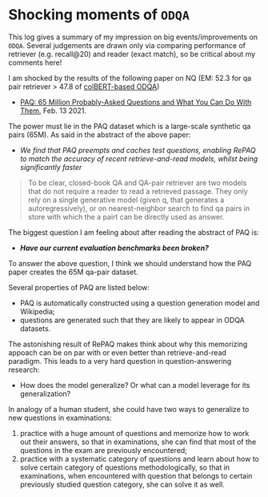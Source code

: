 
# Shocking moments of `ODQA`

This log gives a summary of my impression on big events/improvements on `ODQA`. Several judgements are drawn only via comparing performance of retriever (e.g. recall@20) and reader (exact match), so be critical about my comments here!

I am shocked by the results of the following paper on NQ (EM: 52.3 for qa pair retriever > 47.8 of [colBERT-based ODQA](https://arxiv.org/pdf/2007.00814.pdf))

- [PAQ: 65 Million Probably-Asked Questions and What You Can Do With Them](https://arxiv.org/pdf/2102.07033.pdf), Feb. 13 2021.

The power must lie in the PAQ dataset which is a large-scale synthetic qa pairs (65M). As said in the abstract of the above paper:
- *We find that PAQ preempts and caches test questions, enabling RePAQ to match the accuracy of recent retrieve-and-read models, whilst being significantly faster*

> To be clear, closed-book QA and QA-pair retriever are two models that do not require a reader to read a retrieved passage.
> They only rely on a single generative model (given q, that generates a autoregressively), or on nearest-neighbor search to find qa pairs in store with which the a pairt can be directly used as answer.

The biggest question I am feeling about after reading the abstract of PAQ is:

- ***Have our current evaluation benchmarks been broken?*** 

To answer the above question, I think we should understand how the PAQ paper creates the 65M qa-pair dataset.

Several properties of PAQ are listed below:
- PAQ is automatically constructed using a question generation model and Wikipedia;
- questions are generated such that they are likely to appear in ODQA datasets.

The astonishing result of RePAQ makes think about why this memorizing appoach can be on par with or even better than retrieve-and-read paradigm. This leads to a very hard question in question-answering research:
- How does the model generalize? Or what can a model leverage for its generalization?

In analogy of a human student, she could have two ways to generalize to new questions in examinations:
1. practice with a huge amount of questions and memorize how to work out their answers, so that in examinations, she can find that most of the questions in the exam are previously encountered;
2. practice with a systematic category of questions and learn about how to solve certain category of questions methodologically, so that in examinations, when encountered with question that belongs to certain previously studied question category, she can solve it as well.
